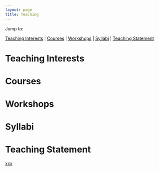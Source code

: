 ```yaml
---
layout: page
title: Teaching
---
```


Jump to:  
  
[Teaching Interests](#Interests) | [Courses](http://mattingram.net/teaching/#Courses) | [Workshops](http://mattingram.net/teaching/#Workshops) | [Syllabi](http://mattingram.net/teaching/#Syllabi) | [Teaching Statement](http://mattingram.net/teaching/#Statement)


# <a name="Interests"></a>Teaching Interests


# Courses

# Workshops

# Syllabi

# Teaching Statement

[xxx](https://crenteriam.github.io/teaching/xx)

<!--stackedit_data:
eyJoaXN0b3J5IjpbLTYxNjkyOTgyLC0xNTY1MTczOTkxLC0xOD
MwNDkwODYwXX0=
-->